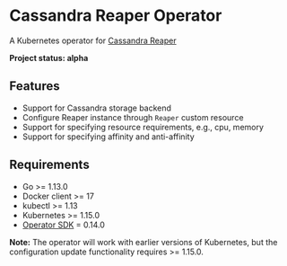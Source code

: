 # Cassandra Reaper Operator
A Kubernetes operator for [Cassandra Reaper](http://cassandra-reaper.io/)

**Project status: alpha**

## Features
* Support for Cassandra storage backend
* Configure Reaper instance through `Reaper` custom resource
* Support for specifying resource requirements, e.g., cpu, memory
* Support for specifying affinity and anti-affinity

## Requirements
* Go >= 1.13.0
* Docker client >= 17
* kubectl >= 1.13
* Kubernetes >= 1.15.0
* [Operator SDK](https://github.com/operator-framework/operator-sdk) = 0.14.0

**Note:** The operator will work with earlier versions of Kubernetes, but the configuration update functionality requires >= 1.15.0.